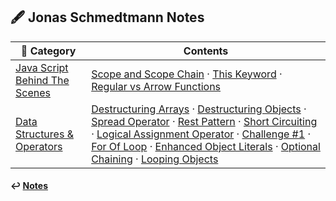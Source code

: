 ## 🖋️ Jonas Schmedtmann Notes

| 📁 Category                                                 | Contents                                                                                                                                                                                                                                                                                                                                                                                                                                                                                                                                                                                                                                                                                                                                                                                                                                  |
| ----------------------------------------------------------- | ----------------------------------------------------------------------------------------------------------------------------------------------------------------------------------------------------------------------------------------------------------------------------------------------------------------------------------------------------------------------------------------------------------------------------------------------------------------------------------------------------------------------------------------------------------------------------------------------------------------------------------------------------------------------------------------------------------------------------------------------------------------------------------------------------------------------------------------- |
| [Java Script Behind The Scenes](./js_behind_scenes/)        | [Scope and Scope Chain](./js_behind_scenes/scope-scope-chain.md) · [This Keyword](./js_behind_scenes/this-keyword.md) · [Regular vs Arrow Functions](./js_behind_scenes/regular-arrow-function.md)                                                                                                                                                                                                                                                                                                                                                                                                                                                                                                                                                                                                                                        |
| [Data Structures & Operators](./data_structures_operators/) | [Destructuring Arrays](./data_structures_operators/destructuring-arrays.md) · [Destructuring Objects](./data_structures_operators/destructuring-objects.md) · [Spread Operator](./data_structures_operators/spread-operator.md) · [Rest Pattern](./data_structures_operators/rest-pattern.md) · [Short Circuiting](./data_structures_operators/short-circuiting.md) · [Logical Assignment Operator](./data_structures_operators/logical-assignment-operator.md) · [Challenge #1](./data_structures_operators/data-structures-challenge1.md) · [For Of Loop](./data_structures_operators/for-of-loop.md) · [Enhanced Object Literals](./data_structures_operators/enhanced-object-literals.md) · [Optional Chaining](./data_structures_operators/optional-chaining.md) · [Looping Objects](./data_structures_operators/looping-objects.md) |

#### ↩️ [Notes](/work/notes/notes.md)
